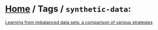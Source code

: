 # [Home](../README.md) / Tags / `synthetic-data`:

[Learning from imbalanced data sets: a comparison of various strategies](japkowicz2000learning.md)